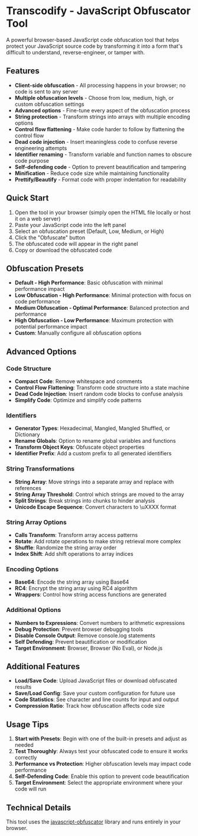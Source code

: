 # Transcodify - JavaScript Obfuscator Tool

A powerful browser-based JavaScript code obfuscation tool that helps protect your JavaScript source code by transforming it into a form that's difficult to understand, reverse-engineer, or tamper with.

## Features

- **Client-side obfuscation** - All processing happens in your browser; no code is sent to any server
- **Multiple obfuscation levels** - Choose from low, medium, high, or custom obfuscation settings
- **Advanced options** - Fine-tune every aspect of the obfuscation process
- **String protection** - Transform strings into arrays with multiple encoding options
- **Control flow flattening** - Make code harder to follow by flattening the control flow
- **Dead code injection** - Insert meaningless code to confuse reverse engineering attempts
- **Identifier renaming** - Transform variable and function names to obscure code purpose
- **Self-defending code** - Option to prevent beautification and tampering
- **Minification** - Reduce code size while maintaining functionality
- **Prettify/Beautify** - Format code with proper indentation for readability

## Quick Start

1. Open the tool in your browser (simply open the HTML file locally or host it on a web server)
2. Paste your JavaScript code into the left panel
3. Select an obfuscation preset (Default, Low, Medium, or High)
4. Click the "Obfuscate" button
5. The obfuscated code will appear in the right panel
6. Copy or download the obfuscated code

## Obfuscation Presets

- **Default - High Performance**: Basic obfuscation with minimal performance impact
- **Low Obfuscation - High Performance**: Minimal protection with focus on code performance
- **Medium Obfuscation - Optimal Performance**: Balanced protection and performance
- **High Obfuscation - Low Performance**: Maximum protection with potential performance impact
- **Custom**: Manually configure all obfuscation options

## Advanced Options

### Code Structure
- **Compact Code**: Remove whitespace and comments
- **Control Flow Flattening**: Transform code structure into a state machine
- **Dead Code Injection**: Insert random code blocks to confuse analysis
- **Simplify Code**: Optimize and simplify code patterns

### Identifiers
- **Generator Types**: Hexadecimal, Mangled, Mangled Shuffled, or Dictionary
- **Rename Globals**: Option to rename global variables and functions
- **Transform Object Keys**: Obfuscate object properties
- **Identifier Prefix**: Add a custom prefix to all generated identifiers

### String Transformations
- **String Array**: Move strings into a separate array and replace with references
- **String Array Threshold**: Control which strings are moved to the array
- **Split Strings**: Break strings into chunks to hinder analysis
- **Unicode Escape Sequence**: Convert characters to \uXXXX format

### String Array Options
- **Calls Transform**: Transform array access patterns
- **Rotate**: Add rotate operations to make string retrieval more complex
- **Shuffle**: Randomize the string array order
- **Index Shift**: Add shift operations to array indices

### Encoding Options
- **Base64**: Encode the string array using Base64
- **RC4**: Encrypt the string array using RC4 algorithm
- **Wrappers**: Control how string access functions are generated

### Additional Options
- **Numbers to Expressions**: Convert numbers to arithmetic expressions
- **Debug Protection**: Prevent browser debugging tools
- **Disable Console Output**: Remove console.log statements
- **Self Defending**: Prevent beautification or modification
- **Target Environment**: Browser, Browser (No Eval), or Node.js

## Additional Features

- **Load/Save Code**: Upload JavaScript files or download obfuscated results
- **Save/Load Config**: Save your custom configuration for future use
- **Code Statistics**: See character and line counts for input and output
- **Compression Ratio**: Track how obfuscation affects code size

## Usage Tips

1. **Start with Presets**: Begin with one of the built-in presets and adjust as needed
2. **Test Thoroughly**: Always test your obfuscated code to ensure it works correctly
3. **Performance vs Protection**: Higher obfuscation levels may impact code performance
4. **Self-Defending Code**: Enable this option to prevent code beautification
5. **Target Environment**: Select the appropriate environment where your code will run

## Technical Details

This tool uses the [javascript-obfuscator](https://github.com/javascript-obfuscator/javascript-obfuscator) library and runs entirely in your browser.
